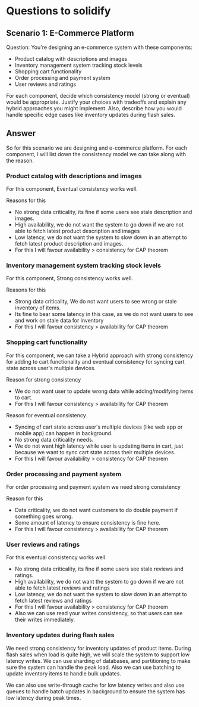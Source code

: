 # Questions to solidify

## Scenario 1: E-Commerce Platform

Question: You're designing an e-commerce system with these components:

- Product catalog with descriptions and images
- Inventory management system tracking stock levels
- Shopping cart functionality
- Order processing and payment system
- User reviews and ratings

For each component, decide which consistency model (strong or eventual) would be appropriate. Justify your choices with tradeoffs and explain any hybrid approaches you might implement. Also, describe how you would handle specific edge cases like inventory updates during flash sales.

## Answer

So for this scenario we are designing and e-commerce platform. For each component, I will list down the consistency model we can take along with the reason.

### Product catalog with descriptions and images

For this component, Eventual consistency works well.

Reasons for this

- No strong data criticality, its fine if some users see stale description and images.
- High availability, we do not want the system to go down if we are not able to fetch latest product description and images
- Low latency, we do not want the system to slow down in an attempt to fetch latest product description and images.
- For this I will favour availability > consistency for CAP theorem

### Inventory management system tracking stock levels

For this component, Strong consistency works well.

Reasons for this

- Strong data criticality, We do not want users to see wrong or stale inventory of items.
- Its fine to bear some latency in this case, as we do not want users to see and work on stale data for inventory
- For this I will favour consistency > availability for CAP theorem

### Shopping cart functionality

For this component, we can take a Hybrid approach with strong consistency for adding to cart functionality and eventual consistency for syncing cart state across user's multiple devices.

Reason for strong consistency

- We do not want user to update wrong data while adding/modifying items to cart.
- For this I will favour consistency > availability for CAP theorem

Reason for eventual consistency

- Syncing of cart state across user's multiple devices (like web app or mobile app) can happen in background.
- No strong data criticality needs.
- We do not want high latency while user is updating items in cart, just because we want to sync cart state across their multiple devices.
- For this I will favour availability > consistency for CAP theorem

### Order processing and payment system

For order processing and payment system we need strong consistency

Reason for this

- Data criticality, we do not want customers to do double payment if something goes wrong.
- Some amount of latency to ensure consistency is fine here.
- For this I will favour consistency > availability for CAP theorem

### User reviews and ratings

For this eventual consistency works well

- No strong data criticality, its fine if some users see stale reviews and ratings.
- High availability, we do not want the system to go down if we are not able to fetch latest reviews and ratings
- Low latency, we do not want the system to slow down in an attempt to fetch latest reviews and ratings
- For this I will favour availability > consistency for CAP theorem
- Also we can use read your writes consistency, so that users can see their writes immediately.

### Inventory updates during flash sales

We need strong consistency for inventory updates of product items. During flash sales when load is quite high, we will scale the system to support low latency writes. We can use sharding of databases, and partitioning to make sure the system can handle the peak load. Also we can use batching to update inventory items to handle bulk updates.

We can also use write-through cache for low latency writes and also use queues to handle batch updates in background to ensure the system has low latency during peak times.
